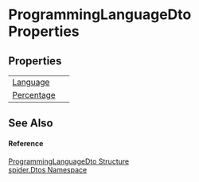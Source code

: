 # ProgrammingLanguageDto Properties




## Properties
<table>
<tr>
<td><a href="02c4dc42-3f58-a15b-58c1-02ebd4e18b0d">Language</a></td>
<td> </td></tr>
<tr>
<td><a href="37e52599-2c61-3c5d-1eab-79bfadfde0bb">Percentage</a></td>
<td> </td></tr>
</table>

## See Also


#### Reference
<a href="b33e2502-928c-ce84-7fd4-d1f443714227">ProgrammingLanguageDto Structure</a>  
<a href="19de7109-d83e-67fe-ebfb-758ac19743f4">spider.Dtos Namespace</a>  
